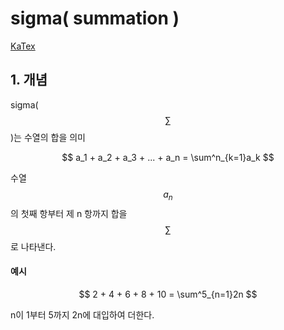 # sigma( summation )

[KaTex](https://katex.org/docs/supported.html)

## 1. 개념

sigma($$\sum$$)는 수열의 합을 의미

$$
a_1 + a_2 + a_3 + ... + a_n = \sum^n_{k=1}a_k
$$

수열 $$a_n$$의 첫째 항부터 제 n 항까지 합을 $$\sum$$로 나타낸다.



#### 예시

$$
2 + 4 + 6 + 8 + 10 = \sum^5_{n=1}2n
$$

n이 1부터 5까지 2n에 대입하여 더한다.





